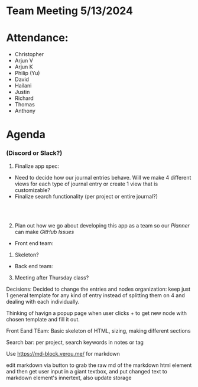 # Team Meeting 5/13/2024

# Attendance:

- Christopher
- Arjun V
- Arjun K
- Philip (Yu)
- David
- Hailani
- Justin
- Richard
- Thomas
- Anthony

# Agenda

### (Discord or Slack?)

1. Finalize app spec:
- Need to decide how our journal entries behave. Will we make 4 different views for each type of journal entry or create 1 view that is customizable?
- Finalize search functionality (per project or entire journal?)


<br><br>


2. Plan out how we go about developing this app as a team so our *Planner* can make *GitHub Issues*


- Front end team:
1. Skeleton?

- Back end team:

3. Meeting after Thursday class?

Decisions: 
Decided to change the entries and nodes organization: keep just 1 general template for any kind of entry instead of splitting them on 4 and dealing with each individually. 

Thinking of havign a popup page when user clicks + to get new node with chosen template and fill it out. 

Front Eand TEam: Basic skeleton of HTML, sizing, making different sections 

Search bar: per project, search keywords in notes or tag

Use https://md-block.verou.me/ for markdown

edit markdown via button to grab the raw md of the markdown html element and then get user input in a giant textbox, and put changed text to markdown element's innertext, also update storage

